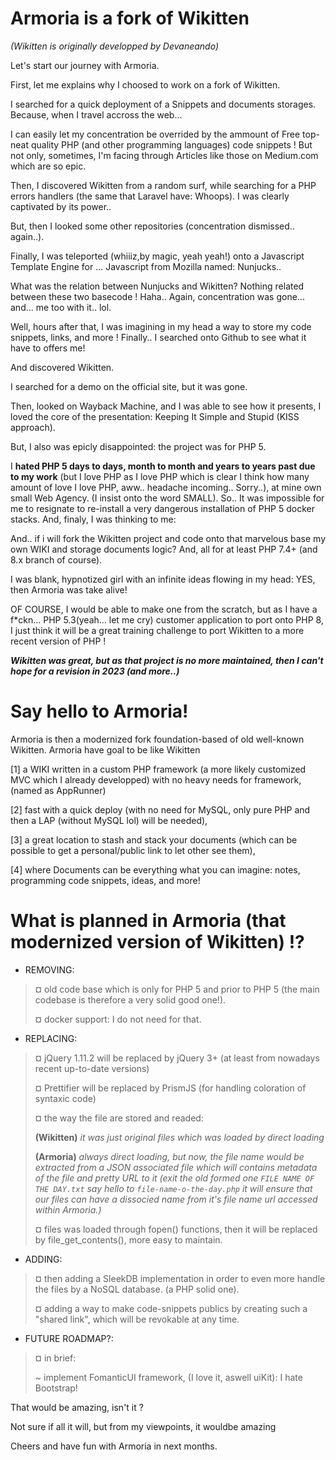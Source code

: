 # Armoria is a fork of Wikitten 

_(Wikitten is originally developped by Devaneando)_

Let's start our journey with Armoria.

First, let me explains why I choosed to work on a fork of Wikitten.

I searched for a quick deployment of a Snippets and documents storages.
Because, when I travel accross the web...

I can easily let my concentration be overrided by the ammount of Free top-neat quality PHP (and other programming languages) code snippets !
But not only, sometimes, I'm facing through Articles like those on Medium.com which are so epic.

Then, I discovered Wikitten from a random surf, while searching for a PHP errors handlers (the same that Laravel have: Whoops).
I was clearly captivated by its power..

But, then I looked some other repositories (concentration dismissed.. again..).

Finally, I was teleported (whiiiz,by magic, yeah yeah!) onto a Javascript Template Engine for ... Javascript from Mozilla named: Nunjucks..

What was the relation between Nunjucks and Wikitten? Nothing related between these two basecode !
Haha..
Again, concentration was gone... and... me too with it.. lol.

Well, hours after that, I was imagining in my head a way to store my code snippets, links, and more !
Finally.. I searched onto Github to see what it have to offers me!

And discovered Wikitten.

I searched for a demo on the official site, but it was gone.

Then, looked on Wayback Machine, and I was able to see how it presents, I loved the core of the presentation: Keeping It Simple and Stupid (KISS approach).

But, I also was epicly disappointed: the project was for PHP 5.

I **hated PHP 5 days to days, month to month and years to years past due to my work** (but I love PHP as I love PHP which is clear I think how many amount of love I love PHP, aww.. headache incoming.. Sorry..), at mine own small Web Agency. (I insist onto the word SMALL).
So.. It was impossible for me to resignate to re-install a very dangerous installation of PHP 5 docker stacks.
And, finaly, I was thinking to me:

And.. if i will fork the Wikitten project and code onto that marvelous base my own WIKI and storage documents logic?
And, all for at least PHP 7.4+ (and 8.x branch of course).

I was blank, hypnotized girl with an infinite ideas flowing in my head: YES, then Armoria was take alive!

OF COURSE, I would be able to make one from the scratch, but as I have a f\*ckn... PHP 5.3(yeah... let me cry) customer application to port onto PHP 8,
I just think it will be a great training challenge to port Wikitten to a more recent version of PHP !

***Wikitten was great, but as that project is no more maintained, then I can't hope for a revision in 2023 (and more..)***

# Say hello to Armoria!

Armoria is then a modernized fork foundation-based of old well-known Wikitten.
Armoria have goal to be like Wikitten

 [1] a WIKI written in a custom PHP framework (a more likely customized MVC which I already developped) with no heavy needs for framework, (named as AppRunner)

 [2] fast with a quick deploy (with no need for MySQL, only pure PHP and then a LAP (without MySQL lol) will be needed),

 [3] a great location to stash and stack your documents (which can be possible to get a personal/public link to let other see them),

 [4] where Documents can be everything what you can imagine: notes, programming code snippets, ideas, and more!
 
# What is planned in Armoria (that modernized version of Wikitten) !?

- REMOVING:
> ¤ old code base which is only for PHP 5 and prior to PHP 5 (the main codebase is therefore a very solid good one!).
> 
> ¤ docker support: I do not need for that.

- REPLACING:
> ¤ jQuery 1.11.2 will be replaced by jQuery 3+ (at least from nowadays recent up-to-date versions)
> 
> ¤ Prettifier will be replaced by PrismJS (for handling coloration of syntaxic code)
> 
> ¤ the way the file are stored and readed: 
> 
> **(Wikitten)** _it was just original files which was loaded by direct loading_ 
> 
> **(Armoria)** _always direct loading, but now, the file name would be extracted from a JSON associated file which will contains metadata of the file and pretty URL to it (exit the old formed one ```FILE NAME OF THE DAY.txt``` say hello to ```file-name-o-the-day.php``` it will ensure that our files can have a dissocied name from it's file name url accessed within Armoria.)_
> 
> ¤ files was loaded through fopen() functions, then it will be replaced by file_get_contents(), more easy to maintain.

- ADDING:
> ¤ then adding a SleekDB implementation in order to even more handle the files by a NoSQL database. (a PHP solid one).
> 
> ¤ adding a way to make code-snippets publics by creating such a "shared link", which will be revokable at any time.

- FUTURE ROADMAP?:
> ¤ in brief:
> 
> ~ implement FomanticUI framework, (I love it, aswell uiKit): I hate Bootstrap!

That would be amazing, isn't it ?

Not sure if all it will, but from my viewpoints, it wouldbe amazing

Cheers and have fun with Armoria in next months.
